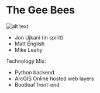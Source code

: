 # The Gee Bees

![alt text](https://upload.wikimedia.org/wikipedia/en/3/36/Bee_Gees_Stayin_Alive.jpg "Matt, Mike & John")

* Jon Ujkani (in spirit)
* Matt English
* Mike Leahy

Technology Mix:

* Python backend
* ArcGIS Online hosted web layers
* Bootleaf front-end

